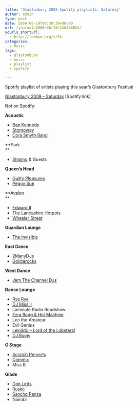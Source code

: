 ```yaml
---
title: 'Glastonbury 2009 Spotify playlists: Saturday'
author: admin
type: post
date: 2009-06-19T09:39:39+00:00
url: /journal/2009/06/19/126368954/
yourls_shorturl:
  - http://lobban.org/i/3k
categories:
  - Music
tags:
  - glastonbury
  - music
  - playlist
  - spotify

---
```

Spotify playlist of artists playing this year’s Glastonbury Festival

[Glastonbury 2009 &#8211; Saturday][1] [Spotify link]

Not on Spotify:

**Acoustic**

  * [Bap Kennedy][2]
  * [Stornoway][3]
  * [Cora Smyth Band][4]

**Park  
** 

  * [Shlomo][5] & Guests

**Queen&#8217;s Head**

  * [Guilty Pleasures][6]
  * [Peggy Sue][7]

**Avalon  
** 

  * [Edward II][8]
  * [The Lancashire Hotpots][9]
  * [Wheeler Street][10]

**Guardian Lounge**

  * [The Invisible][11]

**East Dance** 

  * [2ManyDJs][12]
  * [Goldierocks][13]

**West Dance**

  * [Jam The Channel DJs][14]

**Dance Lounge**

  * [Rye Rye][15]
  * [DJ Missill][16]
  * Laminate Radio Roadshow
  * [Ezra Bang & Hot Machine][17]
  * Leo the Amateur
  * Evil Genius
  * [Lekiddo &#8211; Lord of the Lobsters!][18]
  * [DJ Bunjy][19]

**G Stage**

  * [Scratch Perverts][20]
  * [Commix][21]
  * Miss B

**Glade**

  * [Don Letts][22]
  * [Rusko][23]
  * [Sancho Panza][24]
  * Nairobi

 [1]: http://open.spotify.com/user/nonimage/playlist/25qApsx7YG7enwW4TlIBdh
 [2]: http://www.bapkennedy.com/
 [3]: http://www.myspace.com/stornoway
 [4]: http://www.myspace.com/corasmyth
 [5]: http://shlo.co.uk/
 [6]: http://www.guiltypleasures.co.uk/
 [7]: http://www.myspace.com/peggysueandthepirates
 [8]: http://www.myspace.com/edwardiiofficial
 [9]: http://www.myspace.com/thelancashirehotpots
 [10]: http://www.myspace.com/wheelerstreet
 [11]: http://www.myspace.com/theinvisiblethree
 [12]: http://www.myspace.com/2manymashups
 [13]: http://www.myspace.com/djgoldierocks
 [14]: http://www.myspace.com/jamthechannel
 [15]: http://www.myspace.com/tharealryerye
 [16]: http://www.myspace.com/djmissill
 [17]: http://www.myspace.com/wearehotmachine
 [18]: http://www.myspace.com/lekiddo
 [19]: http://www.myspace.com/djbunjy
 [20]: http://www.myspace.com/scratchperverts
 [21]: http://www.myspace.com/commix
 [22]: http://www.bbc.co.uk/6music/shows/don_letts/
 [23]: http://www.myspace.com/ruskonfire
 [24]: http://www.sanchopanza.org/